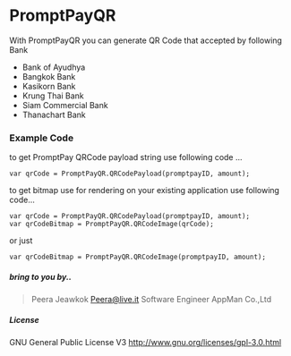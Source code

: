 # PromptPayQR

With PromptPayQR you can generate QR Code that accepted by following Bank

- Bank of Ayudhya
-  Bangkok Bank
-  Kasikorn Bank
-  Krung Thai Bank
- Siam Commercial Bank
- Thanachart Bank

### Example Code

to get PromptPay QRCode payload string use following code ...

```Csharp
var qrCode = PromptPayQR.QRCodePayload(promptpayID, amount);
```

to get bitmap use for rendering on your existing application use following code...
```Csharp
var qrCode = PromptPayQR.QRCodePayload(promptpayID, amount);
var qrCodeBitmap = PromptPayQR.QRCodeImage(qrCode);
```
or just 
```Csharp
var qrCodeBitmap = PromptPayQR.QRCodeImage(promptpayID, amount);
```
##### bring to you by..

>Peera Jeawkok
>Peera@live.it
Software Engineer
>AppMan Co.,Ltd

##### License
GNU General Public License V3
http://www.gnu.org/licenses/gpl-3.0.html
